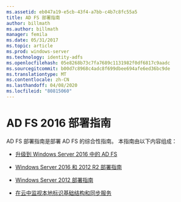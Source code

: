 ```yaml
---
ms.assetid: eb047a19-e5cb-43f4-a7bb-c4b7c8fc55a5
title: AD FS 部署指南
author: billmath
ms.author: billmath
manager: femila
ms.date: 05/31/2017
ms.topic: article
ms.prod: windows-server
ms.technology: identity-adfs
ms.openlocfilehash: 05e8268b73c7fa7689c1131982f0df6817c9aadc
ms.sourcegitcommit: b00d7c8968c4adc8f699dbee694afe6ed36bc9de
ms.translationtype: MT
ms.contentlocale: zh-CN
ms.lasthandoff: 04/08/2020
ms.locfileid: "80815060"
---
```

# <a name="ad-fs-2016-deployment-guide"></a>AD FS 2016 部署指南


AD FS 部署指南是部署 AD FS 的综合性指南。  本指南由以下内容组成：

  
* [升级到 Windows Server 2016 中的 AD FS](Upgrading-to-AD-FS-in-Windows-Server-2016.md)  

* [Windows Server 2016 和 2012 R2 部署指南](Windows-Server-2012-R2-AD-FS-Deployment-Guide.md)

* [Windows Server 2012 部署指南](Windows-Server-2012-AD-FS-Deployment-Guide.md)

* [在云中监视本地标识基础结构和同步服务](https://azure.microsoft.com/documentation/articles/active-directory-aadconnect-health)
  
